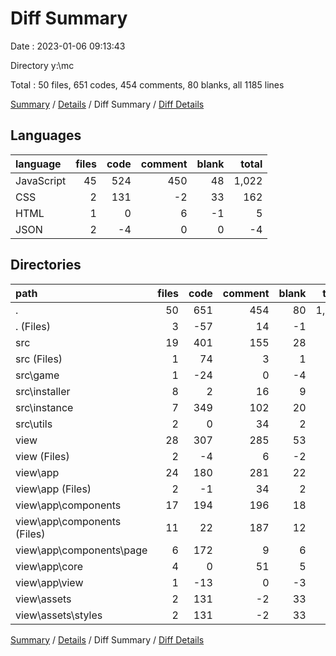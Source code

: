 # Diff Summary

Date : 2023-01-06 09:13:43

Directory y:\\mc

Total : 50 files,  651 codes, 454 comments, 80 blanks, all 1185 lines

[Summary](results.md) / [Details](details.md) / Diff Summary / [Diff Details](diff-details.md)

## Languages
| language | files | code | comment | blank | total |
| :--- | ---: | ---: | ---: | ---: | ---: |
| JavaScript | 45 | 524 | 450 | 48 | 1,022 |
| CSS | 2 | 131 | -2 | 33 | 162 |
| HTML | 1 | 0 | 6 | -1 | 5 |
| JSON | 2 | -4 | 0 | 0 | -4 |

## Directories
| path | files | code | comment | blank | total |
| :--- | ---: | ---: | ---: | ---: | ---: |
| . | 50 | 651 | 454 | 80 | 1,185 |
| . (Files) | 3 | -57 | 14 | -1 | -44 |
| src | 19 | 401 | 155 | 28 | 584 |
| src (Files) | 1 | 74 | 3 | 1 | 78 |
| src\\game | 1 | -24 | 0 | -4 | -28 |
| src\\installer | 8 | 2 | 16 | 9 | 27 |
| src\\instance | 7 | 349 | 102 | 20 | 471 |
| src\\utils | 2 | 0 | 34 | 2 | 36 |
| view | 28 | 307 | 285 | 53 | 645 |
| view (Files) | 2 | -4 | 6 | -2 | 0 |
| view\\app | 24 | 180 | 281 | 22 | 483 |
| view\\app (Files) | 2 | -1 | 34 | 2 | 35 |
| view\\app\\components | 17 | 194 | 196 | 18 | 408 |
| view\\app\\components (Files) | 11 | 22 | 187 | 12 | 221 |
| view\\app\\components\\page | 6 | 172 | 9 | 6 | 187 |
| view\\app\\core | 4 | 0 | 51 | 5 | 56 |
| view\\app\\view | 1 | -13 | 0 | -3 | -16 |
| view\\assets | 2 | 131 | -2 | 33 | 162 |
| view\\assets\\styles | 2 | 131 | -2 | 33 | 162 |

[Summary](results.md) / [Details](details.md) / Diff Summary / [Diff Details](diff-details.md)